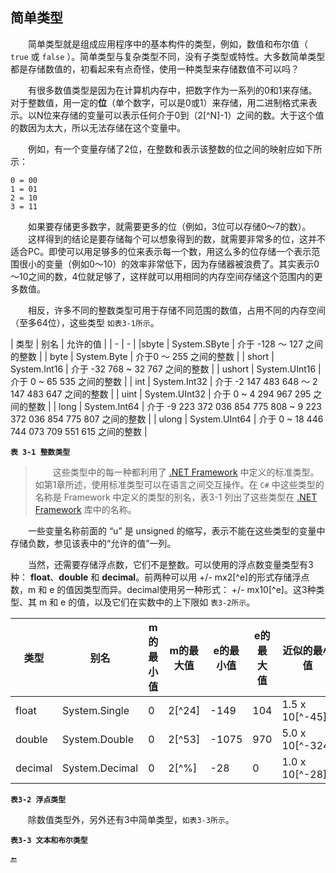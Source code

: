## 简单类型

&emsp;&emsp;简单类型就是组成应用程序中的基本构件的类型，例如，数值和布尔值（ `true` 或 `false` ）。简单类型与复杂类型不同，没有子类型或特性。大多数简单类型都是存储数值的，初看起来有点奇怪，使用一种类型来存储数值不可以吗？

&emsp;&emsp;有很多数值类型是因为在计算机内存中，把数字作为一系列的0和1来存储。对于整数值，用一定的**位**（单个数字，可以是0或1）来存储，用二进制格式来表示。以N位来存储的变量可以表示任何介于0到（2[^N]-1）之间的数。大于这个值的数因为太大，所以无法存储在这个变量中。

&emsp;&emsp;例如，有一个变量存储了2位，在整数和表示该整数的位之间的映射应如下所示：

    0 = 00
    1 = 01
    2 = 10
    3 = 11

&emsp;&emsp;如果要存储更多数字，就需要更多的位（例如，3位可以存储0～7的数）。
&emsp;&emsp;这样得到的结论是要存储每个可以想象得到的数，就需要非常多的位，这并不适合PC。即使可以用足够多的位来表示每一个数，用这么多的位存储一个表示范围很小的变量（例如0～10）的效率非常低下，因为存储器被浪费了。其实表示0～10之间的数，4位就足够了，这样就可以用相同的内存空间存储这个范围内的更多数值。

&emsp;&emsp;相反，许多不同的整数类型可用于存储不同范围的数值，占用不同的内存空间（至多64位），这些类型 `如表3-1所示`。



| 类型 | 别名 | 允许的值 |
| - | - |
|sbyte | System.SByte | 介于 -128 ～ 127 之间的整数 |
| byte | System.Byte | 介于0 ～ 255 之间的整数  |
| short | System.Int16 | 介于 -32 768 ~ 32 767 之间的整数 |
| ushort | System.UInt16 | 介于 0 ~ 65 535 之间的整数 |
| int | System.Int32 | 介于 -2 147 483 648 ～ 2 147 483 647 之间的整数 |
| uint | System.UInt32 | 介于 0 ~ 4 294 967 295 之间的整数 |
| long | System.Int64 | 介于 -9 223 372 036 854 775 808 ~ 9 223 372 036 854 775 807 之间的整数 |
| ulong | System.UInt64 | 介于 0 ~ 18 446 744 073 709 551 615 之间的整数 |

**`表 3-1 整数类型`**


>&emsp;&emsp;这些类型中的每一种都利用了 [.NET Framework]() 中定义的标准类型。如第1章所述，使用标准类型可以在语言之间交互操作。在 `C#` 中这些类型的名称是 Framework 中定义的类型的别名，表3-1 列出了这些类型在 [.NET Framework]() 库中的名称。


&emsp;&emsp;一些变量名称前面的 “u” 是 unsigned 的缩写，表示不能在这些类型的变量中存储负数，参见该表中的“允许的值”一列。

&emsp;&emsp;当然，还需要存储浮点数，它们不是整数。可以使用的浮点数变量类型有3种： **float**、**double** 和 **decimal**。前两种可以用 +/- mx2[^e]的形式存储浮点数，m 和 e 的值因类型而异。decimal使用另一种形式： +/- mx10[^e]。这3种类型、其 m 和 e 的值，以及它们在实数中的上下限如 `表3-2所示`。 


| 类型 | 别名 | m的最小值 | m的最大值 | e的最小值 | e的最大值 | 近似的最小值 | 近似的最大值 |
|-|-|-|-|-|-|-|-|
| float | System.Single | 0 | 2[^24] | -149 | 104 | 1.5 x 10[^-45] | 3.4 x 10[^34] |
| double | System.Double | 0 | 2[^53] | -1075 | 970 | 5.0 x 10[^-324] |  1.7 x 10[^308] |
| decimal | System.Decimal | 0 | 2[^%] | -28 | 0 | 1.0 x 10[^-28] | 7.9 x 10[^28] |


**`表3-2 浮点类型`**


&emsp;&emsp;除数值类型外，另外还有3中简单类型，`如表3-3所示`。



**`表3-3 文本和布尔类型`**





















🔚

